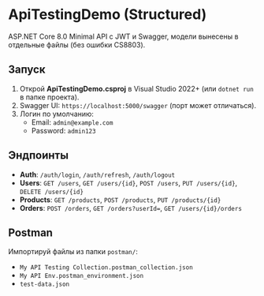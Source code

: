 # ApiTestingDemo (Structured)

ASP.NET Core 8.0 Minimal API с JWT и Swagger, модели вынесены в отдельные файлы (без ошибки CS8803).

## Запуск
1. Открой **ApiTestingDemo.csproj** в Visual Studio 2022+ (или `dotnet run` в папке проекта).
2. Swagger UI: `https://localhost:5000/swagger` (порт может отличаться).
3. Логин по умолчанию:
   - Email: `admin@example.com`
   - Password: `admin123`

## Эндпоинты
- **Auth**: `/auth/login`, `/auth/refresh`, `/auth/logout`
- **Users**: `GET /users`, `GET /users/{id}`, `POST /users`, `PUT /users/{id}`, `DELETE /users/{id}`
- **Products**: `GET /products`, `POST /products`, `PUT /products/{id}`
- **Orders**: `POST /orders`, `GET /orders?userId=`, `GET /users/{id}/orders`

## Postman
Импортируй файлы из папки `postman/`:
- `My API Testing Collection.postman_collection.json`
- `My API Env.postman_environment.json`
- `test-data.json`
